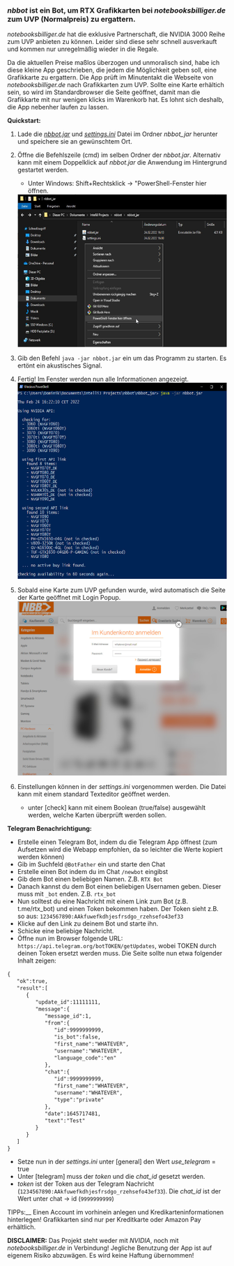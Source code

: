 ### _nbbot_ ist ein Bot, um RTX Grafikkarten bei _notebooksbilliger.de_ zum UVP (Normalpreis) zu ergattern.

_notebooksbilliger.de_ hat die exklusive Partnerschaft, die NVIDIA 3000 Reihe zum UVP anbieten zu können. 
Leider sind diese sehr schnell ausverkauft und kommen nur unregelmäßig wieder in die Regale.

Da die aktuellen Preise maßlos überzogen und unmoralisch sind, habe ich diese kleine App geschrieben, die jedem die Möglichkeit geben soll, eine Grafikkarte zu ergattern.
Die App prüft im Minutentakt die Webseite von _notebooksbilliger.de_ nach Grafikkarten zum UVP. Sollte eine Karte erhältich sein, so wird im Standardbrowser die Seite geöffnet, damit man die Grafikkarte mit nur wenigen klicks im Warenkorb hat.
Es lohnt sich deshalb, die App nebenher laufen zu lassen.

__Quickstart:__
1. Lade die [_nbbot.jar_](nbbot_jar/) und [_settings.ini_](nbbot_jar/) Datei im Ordner _nbbot_jar_ herunter und speichere sie an gewünschtem Ort.
1. Öffne die Befehlszeile (cmd) im selben Ordner der _nbbot.jar_. Alternativ kann mit einem Doppelklick auf _nbbot.jar_ die Anwendung im Hintergrund gestartet werden.
    - Unter Windows: Shift+Rechtsklick -> "PowerShell-Fenster hier öffnen.
    <img src="img_powershell.jpg" width="600" height="350">
1. Gib den Befehl `java -jar nbbot.jar` ein um das Programm zu starten. Es ertönt ein akustisches Signal. 
1. Fertig! Im Fenster werden nun alle Informationen angezeigt.
    <img src="img_app.jpg" width="600" height="450">  
1. Sobald eine Karte zum UVP gefunden wurde, wird automatisch die Seite der Karte geöffnet mit Login Popup.
    <img src="img_nbb.jpg" width="600" height="400">  
    
1. Einstellungen können in der _settings.ini_ vorgenommen werden. Die Datei kann mit einem standard Texteditor geöffnet werden.
    - unter [check] kann mit einem Boolean (true/false) ausgewählt werden, welche Karten überprüft werden sollen.


__Telegram Benachrichtigung:__

- Erstelle einen Telegram Bot, indem du die Telegram App öffnest (zum Aufsetzen wird die Webapp empfohlen, da so leichter die Werte kopiert werden können)
- Gib im Suchfeld `@BotFather` ein und starte den Chat
- Erstelle einen Bot indem du im Chat `/newbot` eingibst
- Gib dem Bot einen beliebigen Namen. Z.B. `RTX Bot`
- Danach kannst du dem Bot einen beliebigen Usernamen geben. Dieser muss mit `_bot` enden. Z.B. `rtx_bot`
- Nun solltest du eine Nachricht mit einem Link zum Bot (z.B. t.me/rtx_bot) und einen Token bekommen haben. Der Token sieht z.B. so aus: `1234567890:AAkfuwefkdhjesfrsdgo_rzehsefo43ef33`
- Klicke auf den Link zu deinem Bot und starte ihn.
- Schicke eine beliebige Nachricht.
- Öffne nun im Browser folgende URL: `https://api.telegram.org/botTOKEN/getUpdates`, wobei TOKEN durch deinen Token ersetzt werden muss. Die Seite sollte nun etwa folgender Inhalt zeigen:
  
```
{
   "ok":true,
   "result":[
      {
         "update_id":11111111,
         "message":{
            "message_id":1,
            "from":{
               "id":9999999999,
               "is_bot":false,
               "first_name":"WHATEVER",
               "username":"WHATEVER",
               "language_code":"en"
            },
            "chat":{
               "id":9999999999,
               "first_name":"WHATEVER",
               "username":"WHATEVER",
               "type":"private"
            },
            "date":1645717481,
            "text":"Test"
         }
      }
   ]
}
```

- Setze nun in der _settings.ini_ unter [general] den Wert _use_telegram_ = true 
- Unter [telegram] muss der _token_ und die _chat_id_ gesetzt werden.
- _token_ ist der Token aus der Telegram Nachricht (`1234567890:AAkfuwefkdhjesfrsdgo_rzehsefo43ef33`). Die _chat_id_ ist der Wert unter chat -> id (`9999999999`)
  

      
TIPPs:__
Einen Account im vorhinein anlegen und Kredikarteninformationen hinterlegen! Grafikkarten sind nur per Kreditkarte oder Amazon Pay erhältlich.
    

__DISCLAIMER:__
Das Projekt steht weder mit _NVIDIA_, noch mit _notebooksbilliger.de_ in Verbindung! Jegliche Benutzung der App ist auf eigenem Risiko abzuwägen. Es wird keine Haftung übernommen! 
